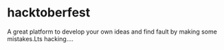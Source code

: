 # hacktoberfest
A great platform to develop your own ideas and find fault by making some mistakes.Lts hacking....
